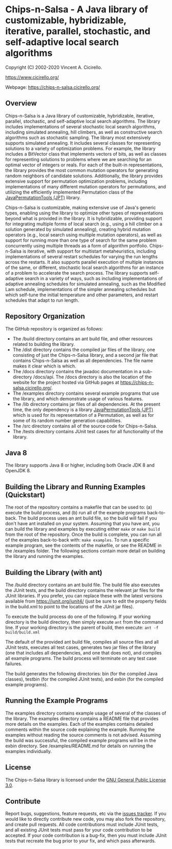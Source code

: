 # Chips-n-Salsa - A Java library of customizable, hybridizable, iterative, parallel, stochastic, and self-adaptive local search algorithms

Copyright (C) 2002-2020 Vincent A. Cicirello.

https://www.cicirello.org/

Webpage: https://chips-n-salsa.cicirello.org/

## Overview

Chips-n-Salsa is a Java library of customizable, hybridizable, iterative, parallel, stochastic, and self-adaptive local search algorithms. The library includes implementations of several stochastic local search algorithms, including simulated annealing, hill climbers, as well as constructive search algorithms such as stochastic sampling. The library most extensively supports simulated annealing. It includes several classes for representing solutions to a variety of optimization problems. For example, the library includes a BitVector class that implements vectors of bits, as well as classes for representing solutions to problems where we are searching for an optimal vector of integers or reals. For each of the built-in representations, the library provides the most common mutation operators for generating random neighbors of candidate solutions. Additionally, the library provides extensive support for permutation optimization problems, including implementations of many different mutation operators for permutations, and utilizing the efficiently implemented Permutation class of the [JavaPermutationTools (JPT)](https://jpt.cicirello.org/) library.

Chips-n-Salsa is customizable, making extensive use of Java's generic types, enabling using the library to optimize other types of representations beyond what is provided in the library. It is hybridizable, providing support for integrating multiple forms of local search (e.g., using a hill climber on a solution generated by simulated annealing), creating hybrid mutation operators (e.g., local search using multiple mutation operators), as well as support for running more than one type of search for the same problem concurrently using multiple threads as a form of algorithm portfolio. Chips-n-Salsa is iterative, with support for multistart metaheuristics, including implementations of several restart schedules for varying the run lengths across the restarts. It also supports parallel execution of multiple instances of the same, or different, stochastic local search algorithms for an instance of a problem to accelerate the search process. The library supports self-adaptive search in a variety of ways, such as including implementations of adaptive annealing schedules for simulated annealing, such as the Modified Lam schedule, implementations of the simpler annealing schedules but which self-tune the initial temperature and other parameters, and restart schedules that adapt to run length.

## Repository Organization

The GitHub repository is organized as follows:
* The /build directory contains an ant build file, and other resources related to building the library.
* The /dist directory contains the compiled jar files of the library, one consisting of just the Chips-n-Salsa library, and a second jar file that contains Chips-n-Salsa as well as all dependencies.  The file name makes it clear which is which.
* The /docs directory contains the javadoc documentation in a sub-directory /docs/api. The /docs directory is also the location of the website for the project hosted via GitHub pages at https://chips-n-salsa.cicirello.org/.
* The /examples directory contains several example programs that use the library, and which demonstrate usage of various features.
* The /lib directory contains jar files of all dependencies.  At the present time, the only dependency is a library [JavaPermutationTools (JPT)](https://jpt.cicirello.org/) which is used for its representation of a Permutation, as well as for some of its random number generation capabilities.
* The /src directory contains all of the source code for Chips-n-Salsa.
* The /tests directory contains JUnit test cases for all functionality of the library.

## Java 8

The library supports Java 8 or higher, including both Oracle JDK 8 and OpenJDK 8.

## Building the Library and Running Examples (Quickstart)

The root of the repository contains a makefile that can be used to: (a) execute the build process, and (b) run 
all of the example programs back-to-back. The build process uses an ant build file, so the build will fail if 
you don't have ant installed on your system.  Assuming that you have ant, you can build the library and examples 
by executing either `make` or `make build` from the root of the repository.  Once the build is complete, you 
can run all of the examples back-to-back with: `make examples`.  To run a specific example program, see the contents 
of the makefile, or see the README in the /examples folder.  The following sections contain more detail on
building the library and running the examples.

## Building the Library (with ant)

The /build directory contains an ant build file.  The build file also executes the JUnit tests, and the build 
directory contains the relevant jar files for the JUnit libraries. If you prefer, you can replace these 
with the latest versions available from https://junit.org/junit4/ (just be sure to edit the property 
fields in the build.xml to point to the locations of the JUnit jar files).

To execute the build process do one of the following. If your working directory is the build directory, 
then simply execute `ant` from the command line. If your working directory is the parent of build, 
then execute: `ant -f build/build.xml`

The default of the provided ant build file, compiles all source files and all JUnit tests, executes all 
test cases, generates two jar files of the library (one that includes all dependencies, and one that 
does not), and compiles all example programs. The build process will terminate on any test case failures.  

The build generates the following directories: bin (for the compiled Java classes), testbin (for the 
compiled JUnit tests), and exbin (for the compiled example programs).

## Running the Example Programs

The examples directory contains example usage of several of the classes of the library. The examples directory 
contains a README file that provides more details on the examples. Each of the examples contains detailed 
comments within the source code explaining the example. Running the examples without reading the 
source comments is not advised.  Assuming the build was successful, the compiled example programs 
will be in the exbin directory.  See /examples/README.md for details on running the examples individually.

## License

The Chips-n-Salsa library is licensed under the [GNU General Public License 3.0](https://www.gnu.org/licenses/gpl-3.0.en.html).

## Contribute

Report bugs, suggestions, feature requests, etc via the [issues tracker](https://github.com/cicirello/Chips-n-Salsa/issues). If you would like to directly contribute new code, you may also fork the repository, and create pull requests.  All code contributions must include JUnit tests, and all existing JUnit tests must pass for your code contribution to be accepted.  If your code contribution is a bug-fix, then you must include JUnit tests that recreate the bug prior to your fix, and which pass afterwards.

